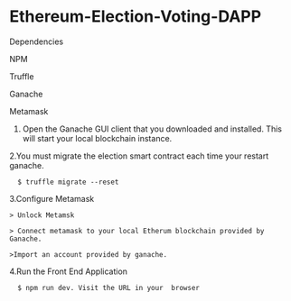 # Ethereum-Election-Voting-DAPP


Dependencies

  NPM
  
  Truffle
  
  Ganache
  
  Metamask
  
  1. Open the Ganache GUI client that you downloaded and installed. This will start your local blockchain instance.
  
  2.You must migrate the election smart contract each time your restart ganache.
  
      $ truffle migrate --reset
      
  3.Configure Metamask
  
    > Unlock Metamsk
    
    > Connect metamask to your local Etherum blockchain provided by Ganache.
    
    >Import an account provided by ganache.
    
  4.Run the Front End Application
  
      $ npm run dev. Visit the URL in your  browser
      
